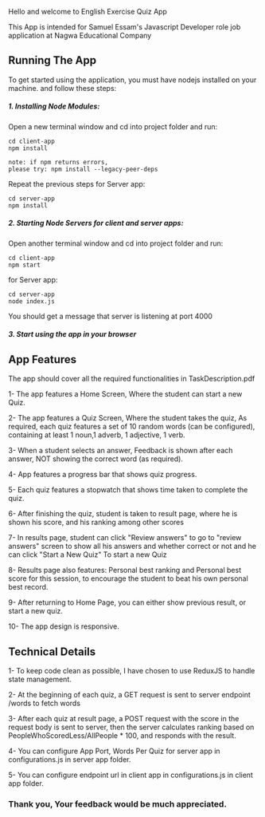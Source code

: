 Hello and welcome to English Exercise Quiz App

This App is intended for Samuel Essam's Javascript Developer role job application at Nagwa Educational Company

## **Running The App**

To get started using the application, you must have nodejs installed on your machine. and follow these steps:

##### 1. Installing Node Modules:

Open a new terminal window and cd into project folder and run:
    
    cd client-app
    npm install

    note: if npm returns errors,
    please try: npm install --legacy-peer-deps
    
Repeat the previous steps for Server app:

    cd server-app
    npm install


##### 2. Starting Node Servers for client and server apps:

Open another terminal window and cd into project folder and run:

    cd client-app
    npm start

for Server app:

    cd server-app
    node index.js

You should get a message 
that server is listening at port 4000

##### 3. Start using the app in your browser

## **App Features**

The app should cover all the required functionalities in TaskDescription.pdf

1- The app features a Home Screen, Where the student can start a new Quiz.

2- The app features a Quiz Screen, Where the student takes the quiz,
As required, each quiz features a set of 10 random words
(can be configured), containing at least 1 noun,1 adverb, 1 adjective, 1 verb.

3- When a student selects an answer, Feedback is shown after each answer, NOT showing the correct word (as required).

4- App features a progress bar that shows quiz progress.

5- Each quiz features a stopwatch that shows time taken to complete the quiz.

6- After finishing the quiz, student is taken to result page, where he is shown his score, and his ranking among
other scores

7- In results page, student can click "Review answers" to go to "review answers" screen to show all his answers and whether correct or not
 and he can click "Start a New Quiz" To start a new Quiz 

8- Results page also features: Personal best ranking and Personal best score for this session, to encourage the student
to beat his own personal best record.

9- After returning to Home Page, you can either show previous result, or start a new quiz.

10- The app design is responsive.

## **Technical Details**

1- To keep code clean as possible, I have chosen to use ReduxJS to handle state management.

2- At the beginning of each quiz, a GET request is sent to server endpoint /words to fetch words

3- After each quiz at result page, a POST request with the score in the request body is sent to server, then the server 
calculates ranking based on PeopleWhoScoredLess/AllPeople * 100, and responds with the result.

4- You can configure App Port, Words Per Quiz for server app in configurations.js in server app folder.

5- You can configure endpoint url in client app in configurations.js in client app folder.

### Thank you, Your feedback would be much appreciated.









